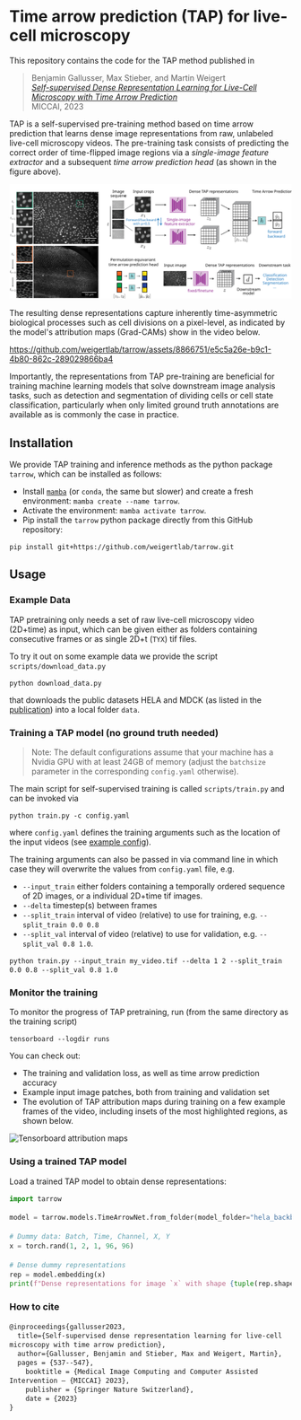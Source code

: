 # Time arrow prediction (TAP) for live-cell microscopy

This repository contains the code for the TAP method published in
> Benjamin Gallusser, Max Stieber, and Martin Weigert<br>[*Self-supervised Dense Representation Learning for Live-Cell Microscopy with Time Arrow Prediction*](
https://link.springer.com/chapter/10.1007/978-3-031-43993-3_52)<br>MICCAI, 2023

TAP is a self-supervised pre-training method based on time arrow prediction that learns dense image representations from raw, unlabeled live-cell microscopy videos. The pre-training task consists of predicting the correct order of time-flipped image regions via a *single-image feature extractor* and a subsequent *time arrow prediction head* (as shown in the figure above).


![Overview](overview.svg)


The resulting dense representations capture inherently time-asymmetric biological processes such as cell divisions on a pixel-level, as indicated by the model's attribution maps (Grad-CAMs) show in the video below.

https://github.com/weigertlab/tarrow/assets/8866751/e5c5a26e-b9c1-4b80-862c-289029866ba4

Importantly, the representations from TAP pre-training are beneficial for training machine learning models that solve downstream image analysis tasks, such as detection and segmentation of dividing cells or cell state classification, particularly when only limited ground truth annotations are available as is commonly the case in practice.


## Installation

We provide TAP training and inference methods as the python package `tarrow`, which can be installed as follows:

- Install [`mamba`](https://mamba.readthedocs.io/en/latest/installation.html) (or `conda`, the same but slower) and create a fresh environment: `mamba create --name tarrow`.
- Activate the environment: `mamba activate tarrow`.
- Pip install the `tarrow` python package directly from this GitHub repository:
```
pip install git+https://github.com/weigertlab/tarrow.git
```


## Usage



### Example Data

TAP pretraining only needs a set of raw live-cell microscopy video (2D+time) as input, which can be given either as folders containing consecutive frames or as single 2D+t (`TYX`) tif files.

To try it out on some example data we provide the script `scripts/download_data.py`

```
python download_data.py
```

that downloads the public datasets HELA and MDCK (as listed in the [publication](
https://doi.org/10.48550/arXiv.2305.05511)) into a local folder `data`.


### Training a TAP model (no ground truth needed)

> Note: The default configurations assume that your machine has a Nvidia GPU with at least 24GB of memory (adjust the `batchsize` parameter in the corresponding `config.yaml` otherwise).

The main script for self-supervised training is called `scripts/train.py` and can be invoked via

```
python train.py -c config.yaml
```

where `config.yaml` defines the training arguments such as the location of the input videos (see [example config](scripts/configs/hela.yaml)).

The training arguments can also be passed in via command line in which case they will overwrite the values from `config.yaml` file, e.g.

* `--input_train` either folders containing a temporally ordered sequence of 2D images, or a individual 2D+time tif images.
* `--delta` timestep(s) between frames
* `--split_train` interval of video (relative) to use for training, e.g. `--split_train 0.0 0.8`
* `--split_val` interval of video (relative) to use for validation, e.g. `--split_val 0.8 1.0`.

```
python train.py --input_train my_video.tif --delta 1 2 --split_train 0.0 0.8 --split_val 0.8 1.0
```
### Monitor the training
To monitor the progress of TAP pretraining, run (from the same directory as the training script)

```
tensorboard --logdir runs
```

You can check out:
- The training and validation loss, as well as time arrow prediction accuracy
- Example input image patches, both from training and validation set
- The evolution of TAP attribution maps during training on a few example frames of the video, including insets of the most highlighted regions, as shown below.

![Tensorboard attribution maps](tb_attribution_maps.png)



### Using a trained TAP model

Load a trained TAP model to obtain dense representations:
```python
import tarrow

model = tarrow.models.TimeArrowNet.from_folder(model_folder="hela_backbone_unet")

# Dummy data: Batch, Time, Channel, X, Y
x = torch.rand(1, 2, 1, 96, 96)

# Dense dummy representations
rep = model.embedding(x)
print(f"Dense representations for image `x` with shape {tuple(rep.shape)}")
```


### How to cite

```
@inproceedings{gallusser2023,
  title={Self-supervised dense representation learning for live-cell microscopy with time arrow prediction},
  author={Gallusser, Benjamin and Stieber, Max and Weigert, Martin},
  pages = {537--547},
	booktitle = {Medical Image Computing and Computer Assisted Intervention – {MICCAI} 2023},
	publisher = {Springer Nature Switzerland},
	date = {2023}
}
```
